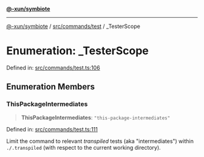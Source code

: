 [**@-xun/symbiote**](../../../../README.md)

***

[@-xun/symbiote](../../../../README.md) / [src/commands/test](../README.md) / \_TesterScope

# Enumeration: \_TesterScope

Defined in: [src/commands/test.ts:106](https://github.com/Xunnamius/symbiote/blob/450f56aebb4b9ee6be666259169f3898916253ca/src/commands/test.ts#L106)

## Enumeration Members

### ThisPackageIntermediates

> **ThisPackageIntermediates**: `"this-package-intermediates"`

Defined in: [src/commands/test.ts:111](https://github.com/Xunnamius/symbiote/blob/450f56aebb4b9ee6be666259169f3898916253ca/src/commands/test.ts#L111)

Limit the command to relevant _transpiled_ tests (aka "intermediates")
within `./.transpiled` (with respect to the current working directory).
